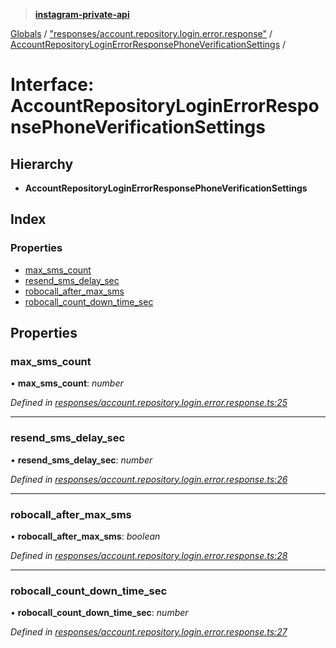 > **[instagram-private-api](../README.md)**

[Globals](../globals.md) / ["responses/account.repository.login.error.response"](../modules/_responses_account_repository_login_error_response_.md) / [AccountRepositoryLoginErrorResponsePhoneVerificationSettings](_responses_account_repository_login_error_response_.accountrepositoryloginerrorresponsephoneverificationsettings.md) /

# Interface: AccountRepositoryLoginErrorResponsePhoneVerificationSettings

## Hierarchy

* **AccountRepositoryLoginErrorResponsePhoneVerificationSettings**

## Index

### Properties

* [max_sms_count](_responses_account_repository_login_error_response_.accountrepositoryloginerrorresponsephoneverificationsettings.md#max_sms_count)
* [resend_sms_delay_sec](_responses_account_repository_login_error_response_.accountrepositoryloginerrorresponsephoneverificationsettings.md#resend_sms_delay_sec)
* [robocall_after_max_sms](_responses_account_repository_login_error_response_.accountrepositoryloginerrorresponsephoneverificationsettings.md#robocall_after_max_sms)
* [robocall_count_down_time_sec](_responses_account_repository_login_error_response_.accountrepositoryloginerrorresponsephoneverificationsettings.md#robocall_count_down_time_sec)

## Properties

###  max_sms_count

• **max_sms_count**: *number*

*Defined in [responses/account.repository.login.error.response.ts:25](https://github.com/Nerixyz/instagram-private-api/blob/e5037ee/src/responses/account.repository.login.error.response.ts#L25)*

___

###  resend_sms_delay_sec

• **resend_sms_delay_sec**: *number*

*Defined in [responses/account.repository.login.error.response.ts:26](https://github.com/Nerixyz/instagram-private-api/blob/e5037ee/src/responses/account.repository.login.error.response.ts#L26)*

___

###  robocall_after_max_sms

• **robocall_after_max_sms**: *boolean*

*Defined in [responses/account.repository.login.error.response.ts:28](https://github.com/Nerixyz/instagram-private-api/blob/e5037ee/src/responses/account.repository.login.error.response.ts#L28)*

___

###  robocall_count_down_time_sec

• **robocall_count_down_time_sec**: *number*

*Defined in [responses/account.repository.login.error.response.ts:27](https://github.com/Nerixyz/instagram-private-api/blob/e5037ee/src/responses/account.repository.login.error.response.ts#L27)*